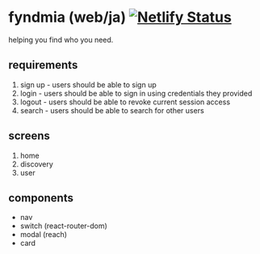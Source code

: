 # fyndmia (web/ja) [![Netlify Status](https://api.netlify.com/api/v1/badges/03742718-8e43-496b-923f-52e64ed8a684/deploy-status)](https://app.netlify.com/sites/fyndmia/deploys)

helping you find who you need.

## requirements

1. sign up - users should be able to sign up
1. login - users should be able to sign in using credentials they provided
1. logout - users should be able to revoke current session access
1. search - users should be able to search for other users

## screens

1. home
1. discovery
1. user

## components

- nav
- switch (react-router-dom)
- modal (reach)
- card
